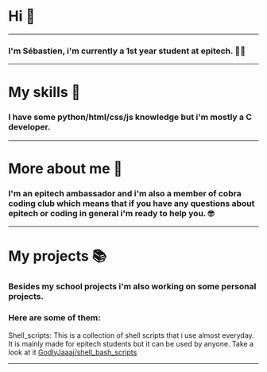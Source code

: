 # Hi 🤟
___

### I'm Sébastien, i'm currently a 1st year student at epitech. 👨‍💻
___
# My skills 🧠
### I have some python/html/css/js knowledge but i'm mostly a C developer.
___

# More about me 🤔

### I'm an epitech ambassador and i'm also a member of cobra coding club which means that if you have any questions about epitech or coding in general i'm ready to help you. 🤓

---

# My projects 📚

### Besides my school projects i'm also working on some personal projects.
### Here are some of them:
Shell_scripts:
    This is a collection of shell scripts that i use almost everyday.
    It is mainly made for epitech students but it can be used by anyone. 
    Take a look at it [GodlyJaaaj/shell_bash_scripts](https://github.com/GodlyJaaaj/shell_bash_scripts)

---
